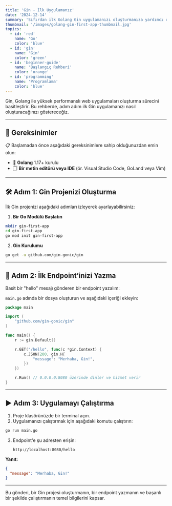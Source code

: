 ```yaml
---
title: 'Gin - İlk Uygulamanız'
date: '2024-12-14'
summary: 'Sıfırdan ilk Golang Gin uygulamanızı oluşturmanıza yardımcı olacak, yeni başlayanlar için rehber. Temelleri öğrenin ve Gin ile yolculuğunuza başlayın.'
thumbnail: '/images/golang-gin-first-app-thumbnail.jpg'
topics:
  - id: 'red'
    name: 'Go'
    color: 'blue'
  - id: 'gin'
    name: 'Gin'
    color: 'green'
  - id: 'beginner-guide'
    name: 'Başlangıç Rehberi'
    color: 'orange'
  - id: 'programming'
    name: 'Programlama'
    color: 'blue'
---
```


Gin, Golang ile yüksek performanslı web uygulamaları oluşturma sürecini basitleştirir. Bu rehberde, adım adım ilk Gin uygulamanızı nasıl oluşturacağınızı göstereceğiz.

---

## 🌟 Gereksinimler

📋 Başlamadan önce aşağıdaki gereksinimlere sahip olduğunuzdan emin olun:

- 🔧 **Golang** 1.17+ kurulu
- 🗍 **Bir metin editörü veya IDE** (ör. Visual Studio Code, GoLand veya Vim)

---

## 🛠️ Adım 1: Gin Projenizi Oluşturma

İlk Gin projenizi aşağıdaki adımları izleyerek ayarlayabilirsiniz:

1. **Bir Go Modülü Başlatın**

```bash
mkdir gin-first-app
cd gin-first-app
go mod init gin-first-app
```

2. **Gin Kurulumu**

```bash
go get -u github.com/gin-gonic/gin
```

---

## 📖 Adım 2: İlk Endpoint’inizi Yazma

Basit bir "hello" mesajı gönderen bir endpoint yazalım:

`main.go` adında bir dosya oluşturun ve aşağıdaki içeriği ekleyin:

```go
package main

import (
	"github.com/gin-gonic/gin"
)

func main() {
	r := gin.Default()

	r.GET("/hello", func(c *gin.Context) {
		c.JSON(200, gin.H{
			"message": "Merhaba, Gin!",
		})
	})

	r.Run() // 0.0.0.0:8080 üzerinde dinler ve hizmet verir
}
```

---

## ▶️ Adım 3: Uygulamayı Çalıştırma

1. Proje klasörünüzde bir terminal açın.
2. Uygulamanızı çalıştırmak için aşağıdaki komutu çalıştırın:

```bash
go run main.go
```

3. Endpoint'e şu adresten erişin:
   ```
   http://localhost:8080/hello
   ```

**Yanıt:**

```json
{
  "message": "Merhaba, Gin!"
}
```

---

Bu gönderi, bir Gin projesi oluşturmanın, bir endpoint yazmanın ve başarılı bir şekilde çalıştırmanın temel bilgilerini kapsar.
